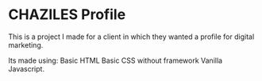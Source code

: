 # CHAZILES Profile

This is a project I made for a client in which they wanted a profile for digital marketing.

Its made using:
Basic HTML
Basic CSS without framework
Vanilla Javascript.
